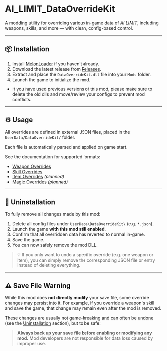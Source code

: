 ﻿# AI_LIMIT_DataOverrideKit

A modding utility for overriding various in-game data of *AI LIMIT*, including weapons, skills, and more — with clean, config-based control.

---

## 📦 Installation

1. Install [MelonLoader](https://melonwiki.xyz/#/?id=requirements) if you haven’t already.
2. Download the latest release from [Releases](https://github.com/JerryAZR/AI_LIMIT_DataOverrideKit/releases).
3. Extract and place the `DataOverrideKit.dll` file into your `Mods` folder.
4. Launch the game to initialize the mod.

* If you have used previous versions of this mod, please make sure to delete the old dlls and move/review your configs to prevent mod conflicts.

---

## ⚙️ Usage

All overrides are defined in external JSON files, placed in the `UserData/DataOverrideKit/` folder.

Each file is automatically parsed and applied on game start.

See the documentation for supported formats:

- [Weapon Overrides](./Docs/WeaponOverride.md)
- [Skill Overrides](./Docs/SkillOverride.md)
- [Item Overrides](./Docs/ItemOverride.md) *(planned)*
- [Magic Overrides](./Docs/MagicOverride.md) *(planned)*

---

## 🔧 Uninstallation

To fully remove all changes made by this mod:

1. Delete all config files under `UserData\DataOverrideKit\` (e.g. `*.json`).
2. Launch the game **with this mod still enabled**.
3. Confirm that all overridden data has reverted to normal in-game.
4. Save the game.
5. You can now safely remove the mod DLL.

> 💡 If you only want to undo a specific override (e.g. one weapon or item), you can simply remove the corresponding JSON file or entry instead of deleting everything.

---

## ⚠️ Save File Warning

While this mod does **not directly modify** your save file, some override changes may persist into it.
For example, if you override a weapon's skill and save the game, that change may remain even after the mod is removed.

These changes are usually not game-breaking and can often be undone (see the [Uninstallation](#-uninstallation) section), but to be safe:

> **Always back up your save file before enabling or modifying any mod.**
> Mod developers are not responsible for data loss caused by improper use.

